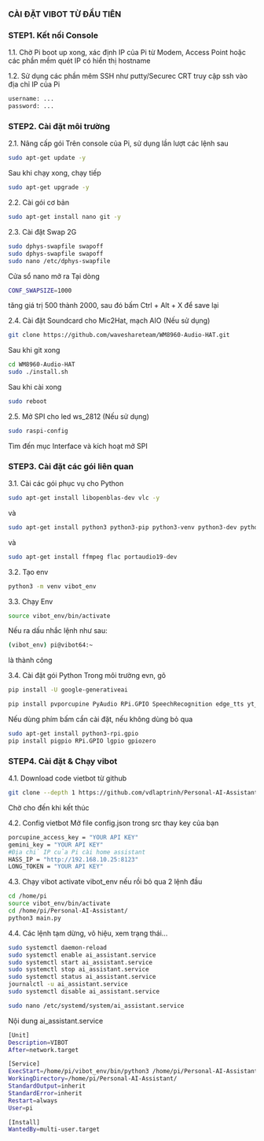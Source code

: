 ### CÀI ĐẶT VIBOT TỪ ĐẦU TIÊN

### STEP1. Kết nối Console

1.1. Chờ Pi boot up xong, xác định IP của Pi từ Modem, Access Point hoặc các phần mềm quét IP có hiển thị hostname

1.2. Sử dụng các phần mêm SSH như putty/Securec CRT truy cập ssh vào địa chỉ IP của Pi

```sh
username: ...
password: ...
```

### STEP2. Cài đặt môi trường

2.1. Nâng cấp gói
Trên console của Pi, sử dụng lần lượt các lệnh sau

```sh
sudo apt-get update -y
```
Sau khi chạy xong, chạy tiếp
```sh
sudo apt-get upgrade -y
```
2.2. Cài gói cơ bản
```sh
sudo apt-get install nano git -y
```
2.3. Cài đặt Swap 2G

```sh
sudo dphys-swapfile swapoff
sudo dphys-swapfile swapoff
sudo nano /etc/dphys-swapfile
```
Cửa sổ nano mở ra
Tại dòng 
```sh
CONF_SWAPSIZE=1000
```
tăng giá trị 500 thành 2000, sau đó bấm Ctrl + Alt + X để save lại

2.4. Cài đặt Soundcard cho Mic2Hat, mạch AIO (Nếu sử dụng)
```sh
git clone https://github.com/waveshareteam/WM8960-Audio-HAT.git
```
Sau khi git xong
```sh
cd WM8960-Audio-HAT
sudo ./install.sh 
```
Sau khi cài xong
```sh
sudo reboot
```
2.5. Mở SPI cho led ws_2812 (Nếu sử dụng)
```sh
sudo raspi-config
```
Tìm đến mục Interface và kích hoạt mở SPI

### STEP3. Cài đặt các gói liên quan
3.1. Cài các gói phục vụ cho Python

```sh
sudo apt-get install libopenblas-dev vlc -y
```
và
```sh
sudo apt-get install python3 python3-pip python3-venv python3-dev python3-rpi.gpio python3-pyaudio
```
và
```sh
sudo apt-get install ffmpeg flac portaudio19-dev
```

3.2. Tạo env
```sh
python3 -m venv vibot_env
```
3.3. Chạy Env
```sh
source vibot_env/bin/activate
```
Nếu ra dấu nhắc lệnh như sau:
```sh
(vibot_env) pi@vibot64:~ 
```
là thành công

3.4. Cài đặt gói Python
Trong môi trường evn, gõ
```sh
pip install -U google-generativeai
```
```sh
pip install pvporcupine PyAudio RPi.GPIO SpeechRecognition edge_tts yt_dlp spidev beautifulsoup4 requests
```

Nếu dùng phím bấm cần cài đặt, nếu không dùng bỏ qua
```sh
sudo apt-get install python3-rpi.gpio 
pip install pigpio RPi.GPIO lgpio gpiozero
```


### STEP4. Cài đặt & Chạy vibot

4.1. Download code vietbot từ github
```sh
git clone --depth 1 https://github.com/vdlaptrinh/Personal-AI-Assistant.git
```
Chờ cho đến khi kết thúc

4.2. Config vietbot
Mở file config.json trong src thay key của bạn
```sh
porcupine_access_key = "YOUR API KEY"
gemini_key = "YOUR API KEY"
#Địa chỉ IP của Pi cài home assistant
HASS_IP = "http://192.168.10.25:8123"
LONG_TOKEN = "YOUR API KEY"
```

4.3. Chạy vibot
activate vibot_env nếu rồi bỏ qua 2 lệnh đầu
```sh
cd /home/pi
source vibot_env/bin/activate
cd /home/pi/Personal-AI-Assistant/
python3 main.py
```

4.4. Các lệnh tạm dừng, vô hiệu, xem trạng thái...
```sh
sudo systemctl daemon-reload
sudo systemctl enable ai_assistant.service
sudo systemctl start ai_assistant.service
sudo systemctl stop ai_assistant.service
sudo systemctl status ai_assistant.service
journalctl -u ai_assistant.service
sudo systemctl disable ai_assistant.service
```
```sh
sudo nano /etc/systemd/system/ai_assistant.service
```
Nội dung ai_assistant.service
```sh
[Unit]
Description=VIBOT
After=network.target

[Service]
ExecStart=/home/pi/vibot_env/bin/python3 /home/pi/Personal-AI-Assistant/main.py
WorkingDirectory=/home/pi/Personal-AI-Assistant/
StandardOutput=inherit
StandardError=inherit
Restart=always
User=pi

[Install]
WantedBy=multi-user.target
```